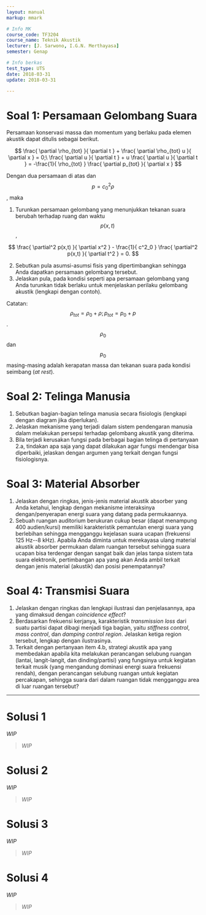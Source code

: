 ```yaml
---
layout: manual
markup: mmark

# Info MK
course_code: TF3204
course_name: Teknik Akustik
lecturer: [J. Sarwono, I.G.N. Merthayasa]
semester: Genap

# Info berkas
test_type: UTS
date: 2018-03-31
update: 2018-03-31

---
```


# Soal 1: Persamaan Gelombang Suara

Persamaan konservasi massa dan momentum yang berlaku pada elemen akustik dapat ditulis sebagai berikut.

$$
  \frac{ \partial \rho_{tot} }{ \partial t } + \frac{ \partial \rho_{tot} u }{ \partial x } = 0;\
  \frac{ \partial u }{ \partial t } + u \frac{ \partial u }{ \partial t } = -\frac{1}{ \rho_{tot} } \frac{ \partial p_{tot} }{ \partial x }
$$

Dengan dua persamaan di atas dan $$p = c^2_0 \rho$$, maka

1. Turunkan persamaan gelombang yang menunjukkan tekanan suara berubah terhadap ruang dan waktu $$p(x,t)$$,

$$
  \frac{ \partial^2 p(x,t) }{ \partial x^2 } - \frac{1}{ c^2_0 } \frac{ \partial^2 p(x,t) }{ \partial t^2 } = 0.
$$

2. Sebutkan pula asumsi-asumsi fisis yang dipertimbangkan sehingga Anda dapatkan persamaan gelombang tersebut.
3. Jelaskan pula, pada kondisi seperti apa persamaan gelombang yang Anda turunkan tidak berlaku untuk menjelaskan perilaku gelombang akustik (lengkapi dengan contoh).

Catatan: $$\rho_{tot} = \rho_0 + \rho; p_{tot} = p_0 + p$$. $$\rho_0$$ dan $$p_0$$ masing-masing adalah kerapatan massa dan tekanan suara pada kondisi seimbang (*at rest*).

# Soal 2: Telinga Manusia

1. Sebutkan bagian-bagian telinga manusia secara fisiologis (lengkapi dengan diagram jika diperlukan).
2. Jelaskan mekanisme yang terjadi dalam sistem pendengaran manusia dalam melakukan persepsi terhadap gelombang akustik yang diterima.
3. Bila terjadi kerusakan fungsi pada berbagai bagian telinga di pertanyaan 2.a, tindakan apa saja yang dapat dilakukan agar fungsi mendengar bisa diperbaiki, jelaskan dengan argumen yang terkait dengan fungsi fisiologisnya.

# Soal 3: Material Absorber

1. Jelaskan dengan ringkas, jenis-jenis material akustik absorber yang Anda ketahui, lengkap dengan mekanisme interaksinya dengan/penyerapan energi suara yang datang pada permukaannya.
2. Sebuah ruangan auditorium berukuran cukup besar (dapat menampung 400 audien/kursi) memiliki karakteristik pemantulan energi suara yang berlebihan sehingga mengganggu kejelasan suara ucapan (frekuensi 125 Hz--8 kHz). Apabila Anda diminta untuk merekayasa ulang material akustik absorber permukaan dalam ruangan tersebut sehingga suara ucapan bisa terdengar dengan sangat baik dan jelas tanpa sistem tata suara elektronik, pertimbangan apa yang akan Anda ambil terkait dengan jenis material (akustik) dan posisi penempatannya?

# Soal 4: Transmisi Suara

1. Jelaskan dengan ringkas dan lengkapi ilustrasi dan penjelasannya, apa yang dimaksud dengan *coincidence effect*?
2. Berdasarkan frekuensi kerjanya, karakteristik *transmission loss* dari suatu partisi dapat dibagi menjadi tiga bagian, yaitu *stiffness control*, *mass control*, dan *damping control region*. Jelaskan ketiga region tersebut, lengkap dengan ilustrasinya.
3. Terkait dengan pertanyaan item 4.b, strategi akustik apa yang membedakan apabila kita melakukan perancangan selubung ruangan (lantai, langit-langit, dan dinding/partisi) yang fungsinya untuk kegiatan terkait musik (yang mengandung dominasi energi suara frekuensi rendah), dengan perancangan selubung ruangan untuk kegiatan percakapan, sehingga suara dari dalam ruangan tidak mengganggu area di luar ruangan tersebut?

* * *

# Solusi 1

*WIP*

> *WIP*

# Solusi 2

*WIP*

> *WIP*

# Solusi 3

*WIP*

> *WIP*

# Solusi 4

*WIP*

> *WIP*
